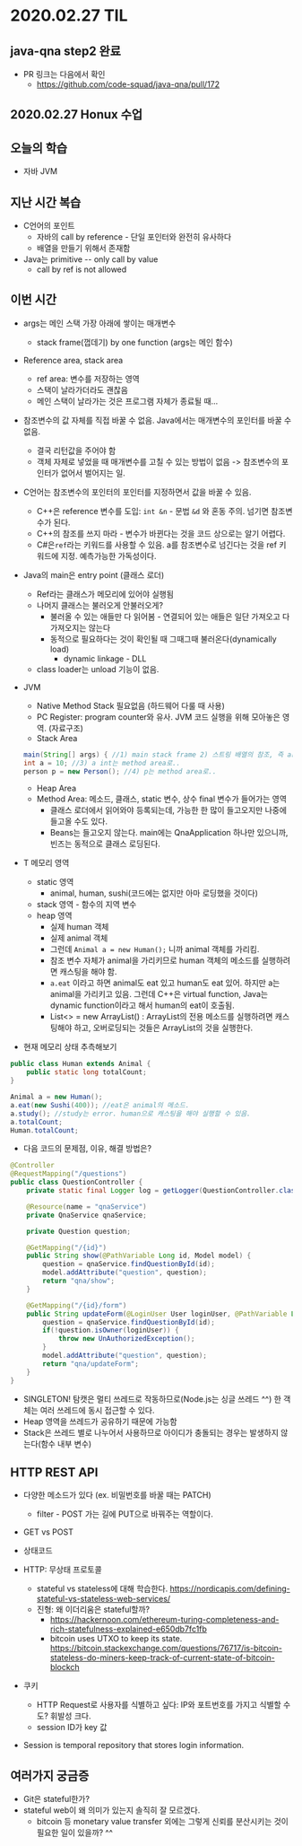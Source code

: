 # 2020.02.27 TIL

## java-qna step2 완료

* PR 링크는 다음에서 확인
  *  https://github.com/code-squad/java-qna/pull/172

## 2020.02.27 Honux 수업

## 오늘의 학습

- 자바 JVM

## 지난 시간 복습

- C언어의 포인트
  - 자바의 call by reference - 단일 포인터와 완전히 유사하다
  - 배열을 만들기 위해서 존재함
- Java는 primitive -- only call by value
  - call by ref is not allowed

## 이번 시간

- args는 메인 스택 가장 아래에 쌓이는 매개변수

  - stack frame(껍데기) by one function (args는 메인 함수)

- Reference area, stack area

  - ref area: 변수를 저장하는 영역
  - 스택이 날라가더라도 괜찮음
  - 메인 스택이 날라가는 것은 프로그램 자체가 종료될 때...

- 참조변수의 값 자체를 직접 바꿀 수 없음. Java에서는 매개변수의 포인터를 바꿀 수 없음.

  - 결국 리턴값을 주어야 함
  - 객체 자체로 넣었을 때 매개변수를 고칠 수 있는 방법이 없음 -> 참조변수의 포인터가 없어서 벌어지는 일.

- C언어는 참조변수의 포인터의 포인터를 지정하면서 값을 바꿀 수 있음.

  - C++은 reference 변수를 도입: ```int &n``` - 문법 ```&d``` 와 혼동 주의. 넘기면 참조변수가 된다.
  - C++의 참조를 쓰지 마라 - 변수가 바뀐다는 것을 코드 상으로는 알기 어렵다.
  - C#은```ref```라는 키워드를 사용할 수 있음. a를 참조변수로 넘긴다는 것을 ref 키워드에 지정. 예측가능한 가독성이다.

- Java의 main은 entry point (클래스 로더)

  - Ref라는 클래스가 메모리에 있어야 실행됨
  - 나머지 클래스는 불러오게 안불러오게?
    - 불러올 수 있는 애들만 다 읽어봄 - 연결되어 있는 애들은 일단 가져오고 다 가져오지는 않는다
    - 동적으로 필요하다는 것이 확인될 때 그때그때 불러온다(dynamically load)
      - dynamic linkage - DLL
  - class loader는 unload 기능이 없음.

- JVM

  - Native Method Stack 필요없음 (하드웨어 다룰 때 사용)
  - PC Register: program counter와 유사. JVM 코드 실행을 위해 모아놓은 영역. (자료구조)
  - Stack Area

  ```java
  main(String[] args) { //1) main stack frame 2) 스트링 배열의 참조, 즉 args가 올라간다.
  int a = 10; //3) a int는 method area로..
  person p = new Person(); //4) p는 method area로..
  ```

  - Heap Area
  - Method Area: 메소드, 클래스, static 변수, 상수 final 변수가 들어가는 영역
    - 클래스 로더에서 읽어와야 등록되는데, 가능한 한 많이 들고오지만 나중에 들고올 수도 있다.
    - Beans는 들고오지 않는다. main에는 QnaApplication 하나만 있으니까, 빈즈는 동적으로 클래스 로딩된다.

- T 메모리 영역

  - static 영역
    - animal, human, sushi(코드에는 없지만 아마 로딩했을 것이다)
  - stack 영역 - 함수의 지역 변수
  - heap 영역
    - 실제 human 객체
    - 실제 animal 객체
    - 그런데 ```Animal a = new Human();``` 니까 animal 객체를 가리킴.
    - 참조 변수 자체가 animal을 가리키므로 human 객체의 메소드를 실행하려면 캐스팅을 해야 함.
    - ```a.eat``` 이라고 하면 animal도 eat 있고 human도 eat 있어. 하지만 a는 animal을 가리키고 있음. 그런데 C++은 virtual function, Java는 dynamic function이라고 해서 human의 eat이 호출됨.
    - List<> = new ArrayList() : ArrayList의 전용 메소드를 실행하려면 캐스팅해야 하고, 오버로딩되는 것들은 ArrayList의 것을 실행한다.

- 현재 메모리 상태 추측해보기

```java
public class Human extends Animal {
    public static long totalCount;
}

Animal a = new Human();
a.eat(new Sushi(400)); //eat은 animal의 메소드.
a.study(); //study는 error. human으로 캐스팅을 해야 실행할 수 있음.
a.totalCount;
Human.totalCount;
```

- 다음 코드의 문제점, 이유, 해결 방법은?

```java
@Controller
@RequestMapping("/questions")
public class QuestionController {
    private static final Logger log = getLogger(QuestionController.class);

    @Resource(name = "qnaService")
    private QnaService qnaService;

    private Question question;

    @GetMapping("/{id}")
    public String show(@PathVariable Long id, Model model) {
        question = qnaService.findQuestionById(id);
        model.addAttribute("question", question);
        return "qna/show";
    }

    @GetMapping("/{id}/form")
    public String updateForm(@LoginUser User loginUser, @PathVariable Long id, Model model) {
        question = qnaService.findQuestionById(id);
        if(!question.isOwner(loginUser)) {
            throw new UnAuthorizedException();
        }
        model.addAttribute("question", question);
        return "qna/updateForm";
    }
}
```

- SINGLETON! 탐캣은 멀티 쓰레드로 작동하므로(Node.js는 싱글 쓰레드 ^^) 한 객체는 여러 쓰레드에 동시 접근할 수 있다.
- Heap 영역을 쓰레드가 공유하기 때문에 가능함
- Stack은 쓰레드 별로 나누어서 사용하므로 아이디가 충돌되는 경우는 발생하지 않는다(함수 내부 변수)

## HTTP REST API

- 다양한 메소드가 있다 (ex. 비밀번호를 바꿀 때는 PATCH)
  - filter - POST 가는 길에 PUT으로 바꿔주는 역할이다.
- GET vs POST
- 상태코드
- HTTP: 무상태 프로토콜
  - stateful vs stateless에 대해 학습한다. https://nordicapis.com/defining-stateful-vs-stateless-web-services/
  - 진형: 왜 이더리움은 stateful할까?
    - https://hackernoon.com/ethereum-turing-completeness-and-rich-statefulness-explained-e650db7fc1fb
    - bitcoin uses UTXO to keep its state. https://bitcoin.stackexchange.com/questions/76717/is-bitcoin-stateless-do-miners-keep-track-of-current-state-of-bitcoin-blockch

- 쿠키
  - HTTP Request로 사용자를 식별하고 싶다: IP와 포트번호를 가지고 식별할 수도? 휘발성 크다.
  - session ID가 key 값
- Session is temporal repository that stores login information.

## 여러가지 궁금증

- Git은 stateful한가?
- stateful web이 왜 의미가 있는지 솔직히 잘 모르겠다.
  - bitcoin 등 monetary value transfer 외에는 그렇게 신뢰를 분산시키는 것이 필요한 일이 있을까? ^^
